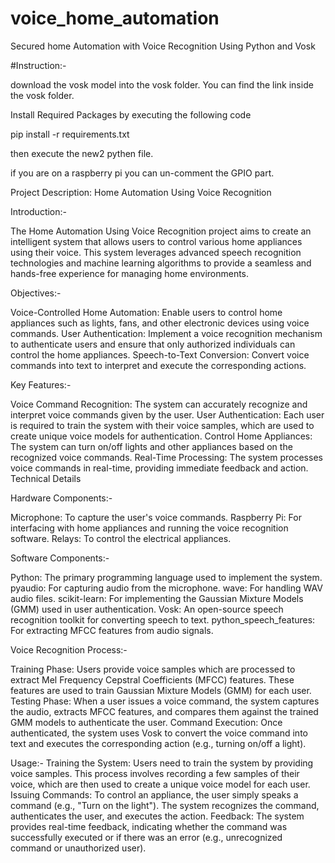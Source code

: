 # voice_home_automation
Secured home Automation with Voice Recognition Using Python and Vosk

#Instruction:-

download the vosk model into the vosk folder. You can find the link inside the vosk folder.

Install Required Packages by executing the following code

pip install -r requirements.txt

then execute the new2 pythen file.

if you are on a raspberry pi you can un-comment the GPIO part.




Project Description: Home Automation Using Voice Recognition

Introduction:-

The Home Automation Using Voice Recognition project aims to create an intelligent system that allows users to control various home appliances using their voice. This system leverages advanced speech recognition technologies and machine learning algorithms to provide a seamless and hands-free experience for managing home environments.


Objectives:-

Voice-Controlled Home Automation: Enable users to control home appliances such as lights, fans, and other electronic devices using voice commands.
User Authentication: Implement a voice recognition mechanism to authenticate users and ensure that only authorized individuals can control the home appliances.
Speech-to-Text Conversion: Convert voice commands into text to interpret and execute the corresponding actions.


Key Features:-

Voice Command Recognition: The system can accurately recognize and interpret voice commands given by the user.
User Authentication: Each user is required to train the system with their voice samples, which are used to create unique voice models for authentication.
Control Home Appliances: The system can turn on/off lights and other appliances based on the recognized voice commands.
Real-Time Processing: The system processes voice commands in real-time, providing immediate feedback and action.
Technical Details


Hardware Components:-

Microphone: To capture the user's voice commands.
Raspberry Pi: For interfacing with home appliances and running the voice recognition software.
Relays: To control the electrical appliances.


Software Components:-

Python: The primary programming language used to implement the system.
pyaudio: For capturing audio from the microphone.
wave: For handling WAV audio files.
scikit-learn: For implementing the Gaussian Mixture Models (GMM) used in user authentication.
Vosk: An open-source speech recognition toolkit for converting speech to text.
python_speech_features: For extracting MFCC features from audio signals.


Voice Recognition Process:-

Training Phase: Users provide voice samples which are processed to extract Mel Frequency Cepstral Coefficients (MFCC) features. These features are used to train Gaussian Mixture Models (GMM) for each user.
Testing Phase: When a user issues a voice command, the system captures the audio, extracts MFCC features, and compares them against the trained GMM models to authenticate the user.
Command Execution: Once authenticated, the system uses Vosk to convert the voice command into text and executes the corresponding action (e.g., turning on/off a light).

Usage:-
Training the System: Users need to train the system by providing voice samples. This process involves recording a few samples of their voice, which are then used to create a unique voice model for each user.
Issuing Commands: To control an appliance, the user simply speaks a command (e.g., "Turn on the light"). The system recognizes the command, authenticates the user, and executes the action.
Feedback: The system provides real-time feedback, indicating whether the command was successfully executed or if there was an error (e.g., unrecognized command or unauthorized user).
